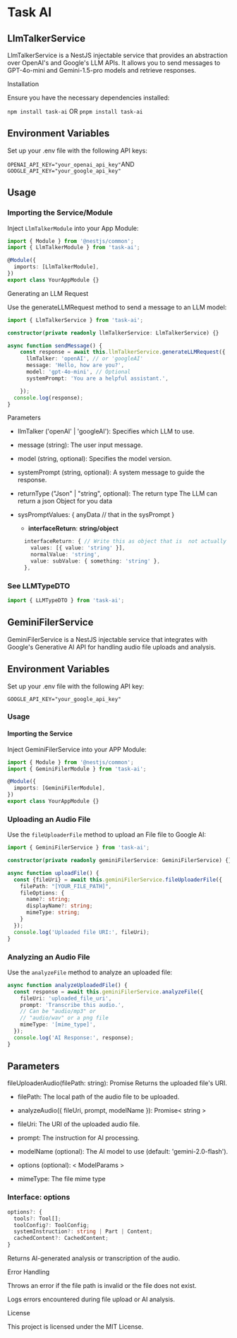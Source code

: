 # Task AI

## LlmTalkerService

LlmTalkerService is a NestJS injectable service that provides an abstraction over OpenAI's and Google's LLM APIs. It allows you to send messages to GPT-4o-mini and Gemini-1.5-pro models and retrieve responses.

Installation

Ensure you have the necessary dependencies installed:

`npm install task-ai` OR
`pnpm install task-ai`

## Environment Variables

Set up your .env file with the following API keys:

`OPENAI_API_KEY="your_openai_api_key"`AND
`GOOGLE_API_KEY="your_google_api_key"`

## Usage

### Importing the Service/Module

Inject `LlmTalkerModule` into your App Module:

```typescript
import { Module } from '@nestjs/common';
import { LlmTalkerModule } from 'task-ai';

@Module({
  imports: [LlmTalkerModule],
})
export class YourAppModule {}
```

Generating an LLM Request

Use the generateLLMRequest method to send a message to an LLM model:

```typescript
import { LlmTalkerService } from 'task-ai';

constructor(private readonly llmTalkerService: LlmTalkerService) {}

async function sendMessage() {
    const response = await this.llmTalkerService.generateLLMRequest({
      llmTalker: 'openAI', // or 'googleAI'
      message: 'Hello, how are you?',
      model: 'gpt-4o-mini', // Optional
      systemPrompt: 'You are a helpful assistant.',

    });
  console.log(response);
}
```

Parameters

- llmTalker ('openAI' | 'googleAI'): Specifies which LLM to use.

- message (string): The user input message.

- model (string, optional): Specifies the model version.

- systemPrompt (string, optional): A system message to guide the response.

- returnType ("Json" | "string", optional): The return type
  The LLM can return a json Object for you data

- sysPromptValues: {
  anyData // that in the sysPrompt
  }

  - **interfaceReturn**:
    **string/object**

  ```typescript
    interfaceReturn: { // Write this as object that is  not actually an interface OR as A string
      values: [{ value: 'string' }],
      normalValue: 'string',
      value: subValue: { something: 'string' },
    },
  ```

### See LLMTypeDTO

```typescript
import { LLMTypeDTO } from 'task-ai';
```

## GeminiFilerService

GeminiFilerService is a NestJS injectable service that integrates with Google's Generative AI API for handling audio file uploads and analysis.

## Environment Variables

Set up your .env file with the following API key:

`GOOGLE_API_KEY="your_google_api_key"`

### Usage

#### Importing the Service

Inject GeminiFilerService into your APP Module:

```typescript
import { Module } from '@nestjs/common';
import { GeminiFilerModule } from 'task-ai';

@Module({
  imports: [GeminiFilerModule],
})
export class YourAppModule {}
```

### Uploading an Audio File

Use the `fileUploaderFile` method to upload an File file to Google AI:

```typescript
import { GeminiFilerService } from 'task-ai';

constructor(private readonly geminiFilerService: GeminiFilerService) {}

async function uploadFile() {
  const {fileUri} = await this.geminiFilerService.fileUploaderFile({
    filePath: "[YOUR_FILE_PATH]",
    fileOptions: {
      name?: string;
      displayName?: string;
      mimeType: string;
    }
  });
  console.log('Uploaded file URI:', fileUri);
}
```

### Analyzing an Audio File

Use the `analyzeFile` method to analyze an uploaded file:

```typescript
async function analyzeUploadedFile() {
  const response = await this.geminiFilerService.analyzeFile({
    fileUri: 'uploaded_file_uri',
    prompt: 'Transcribe this audio.',
    // Can be "audio/mp3" or
    // "audio/wav" or a png file
    mimeType: '[mime_type]',
  });
  console.log('AI Response:', response);
}
```

## Parameters

fileUploaderAudio(filePath: string): Promise<string>
Returns the uploaded file's URI.

- filePath: The local path of the audio file to be uploaded.

- analyzeAudio({ fileUri, prompt, modelName }): Promise< string >

- fileUri: The URI of the uploaded audio file.

- prompt: The instruction for AI processing.

- modelName (optional): The AI model to use (default: 'gemini-2.0-flash').

- options (optional): < ModelParams >

- mimeType: The file mime type

### Interface: options

```typescript
options?: {
  tools?: Tool[];
  toolConfig?: ToolConfig;
  systemInstruction?: string | Part | Content;
  cachedContent?: CachedContent;
}
```

Returns AI-generated analysis or transcription of the audio.

Error Handling

Throws an error if the file path is invalid or the file does not exist.

Logs errors encountered during file upload or AI analysis.

License

This project is licensed under the MIT License.
